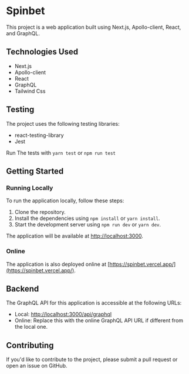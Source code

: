 # Spinbet

This project is a web application built using Next.js, Apollo-client, React, and GraphQL.

## Technologies Used

- Next.js
- Apollo-client
- React
- GraphQL
- Tailwind Css

## Testing

The project uses the following testing libraries:

- react-testing-library
- Jest


 Run The tests with `yarn test` or  `npm run test`

## Getting Started

### Running Locally

To run the application locally, follow these steps:

1. Clone the repository.
2. Install the dependencies using `npm install` or `yarn install`.
3. Start the development server using `npm run dev` or `yarn dev`.

The application will be available at [http://localhost:3000](http://localhost:3000).

### Online

The application is also deployed online at [https://spinbet.vercel.app/](https://spinbet.vercel.app/).

## Backend

The GraphQL API for this application is accessible at the following URLs:

- Local: [http://localhost:3000/api/graphql](http://localhost:3000/api/graphql)
- Online: Replace this with the online GraphQL API URL if different from the local one.

## Contributing

If you'd like to contribute to the project, please submit a pull request or open an issue on GitHub.
